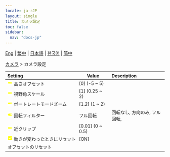 ```yaml
---
locale: ja-rJP
layout: single
title: カメラ設定
toc: false
sidebar:
  nav: "docs-jp"
---
```

[Eng](/dancexr/menu/2025.4/scene/config_camera) | [繁中](/tw/dancexr/menu/2025.4/scene/config_camera) | [日本語](/jp/dancexr/menu/2025.4/scene/config_camera) | [한국어](/kr/dancexr/menu/2025.4/scene/config_camera) | [简中](/zh/dancexr/menu/2025.4/scene/config_camera)

[カメラ](../menu#カメラ) > カメラ設定



| Setting | Value | Description |
| :--- | --- | :--- |
|<nobr> ![slider icon](/images/icon/ic_slider.png)  高さオフセット</nobr>| [0] (-5 ~ 5) | 
|<nobr> ![slider icon](/images/icon/ic_slider.png)  視野角スケール</nobr>| [1] (0.25 ~ 2) | 
|<nobr> ![slider icon](/images/icon/ic_slider.png)  ポートレートモードズーム</nobr>| [1.2] (1 ~ 2) | 
|<nobr> ![toggle_on icon](/images/icon/ic_toggle_on.png)  回転フィルター</nobr>| フル回転 | 回転なし, 方向のみ, フル回転, 
|<nobr> ![slider icon](/images/icon/ic_slider.png)  近クリップ</nobr>| [0.01] (0 ~ 0.5) | 
|<nobr> ![check_on icon](/images/icon/ic_check_on.png)  動きが変わったときにリセット</nobr>| [ON] | 
|<nobr> オフセットのリセット</nobr>|| 

